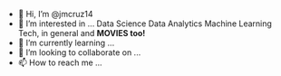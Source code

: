 - 👋 Hi, I’m @jmcruz14
- 👀 I’m interested in ...
    Data Science
    Data Analytics
    Machine Learning
    Tech, in general
    and **MOVIES too!**
- 🌱 I’m currently learning ...
- 💞️ I’m looking to collaborate on ...
- 📫 How to reach me ...

<!---
jmcruz14/jmcruz14 is a ✨ special ✨ repository because its `README.md` (this file) appears on your GitHub profile.
You can click the Preview link to take a look at your changes.
--->
